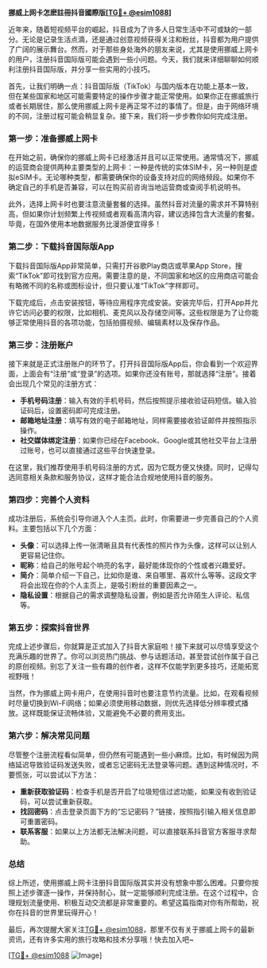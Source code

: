 **挪威上网卡怎麽註冊抖音國際版[[TG💪+ @esim1088](https://t.me/s/esim1088)]**

近年来，随着短视频平台的崛起，抖音成为了许多人日常生活中不可或缺的一部分。无论是记录生活点滴，还是通过创意视频获得关注和粉丝，抖音都为用户提供了广阔的展示舞台。然而，对于那些身处海外的朋友来说，尤其是使用挪威上网卡的用户，注册抖音国际版可能会遇到一些小问题。今天，我们就来详细聊聊如何顺利注册抖音国际版，并分享一些实用的小技巧。

首先，让我们明确一点：抖音国际版（TikTok）与国内版本在功能上基本一致，但在某些国家和地区可能需要特定的操作步骤才能正常使用。如果你正在挪威旅行或者长期居住，那么使用挪威上网卡是再正常不过的事情了。但是，由于网络环境的不同，注册过程可能会稍显复杂。接下来，我们将一步步教你如何完成注册。

### **第一步：准备挪威上网卡**

在开始之前，确保你的挪威上网卡已经激活并且可以正常使用。通常情况下，挪威的运营商会提供两种主要类型的上网卡：一种是传统的实体SIM卡，另一种则是虚拟eSIM卡。无论哪种类型，都需要确保你的设备支持对应的网络频段。如果你不确定自己的手机是否兼容，可以在购买前咨询当地运营商或查阅手机说明书。

此外，选择上网卡时也要注意流量套餐的选择。虽然抖音对流量的需求并不算特别高，但如果你计划频繁上传视频或者观看高清内容，建议选择包含大流量的套餐。毕竟，在国外使用本地数据服务比漫游便宜得多！

### **第二步：下载抖音国际版App**

下载抖音国际版App非常简单，只需打开谷歌Play商店或苹果App Store，搜索“TikTok”即可找到官方应用。需要注意的是，不同国家和地区的应用商店可能会有略微不同的名称或图标设计，但只要认准“TikTok”字样即可。

下载完成后，点击安装按钮，等待应用程序完成安装。安装完毕后，打开App并允许它访问必要的权限，比如相机、麦克风以及存储空间等。这些权限是为了让你能够正常使用抖音的各项功能，包括拍摄视频、编辑素材以及保存作品。

### **第三步：注册账户**

接下来就是正式注册账户的环节了。打开抖音国际版App后，你会看到一个欢迎界面，上面会有“注册”或“登录”的选项。如果你还没有账号，那就选择“注册”。接着会出现几个常见的注册方式：

- **手机号码注册**：输入有效的手机号码，然后按照提示接收验证码短信。输入验证码后，设置密码即可完成注册。
- **邮箱地址注册**：填写有效的电子邮箱地址，同样需要接收验证邮件并按照指示操作。
- **社交媒体绑定注册**：如果你已经在Facebook、Google或其他社交平台上注册过账号，也可以直接通过这些平台快速登录。

在这里，我们推荐使用手机号码注册的方式，因为它既方便又快捷。同时，记得勾选同意相关条款和服务协议，这样才能合法合规地使用抖音的服务。

### **第四步：完善个人资料**

成功注册后，系统会引导你进入个人主页。此时，你需要进一步完善自己的个人资料。主要包括以下几个方面：

- **头像**：可以选择上传一张清晰且具有代表性的照片作为头像，这样可以让别人更容易记住你。
- **昵称**：给自己的账号起个响亮的名字，最好能体现你的个性或者兴趣爱好。
- **简介**：简单介绍一下自己，比如你是谁、来自哪里、喜欢什么等等。这段文字将会出现在你的个人主页上，是吸引粉丝的重要因素之一。
- **隐私设置**：根据自己的需求调整隐私设置，例如是否允许陌生人评论、私信等。

### **第五步：探索抖音世界**

完成上述步骤后，你就算是正式加入了抖音大家庭啦！接下来就可以尽情享受这个充满乐趣的世界了。你可以浏览热门挑战、参与话题活动，甚至尝试创作属于自己的原创视频。别忘了关注一些有趣的创作者，这样不仅能学到更多技巧，还能拓宽视野哦！

当然，作为挪威上网卡用户，在使用抖音时也要注意节约流量。比如，在观看视频时尽量切换到Wi-Fi网络；如果必须使用移动数据，则优先选择低分辨率模式播放。这样既能保证流畅体验，又能避免不必要的费用支出。

### **第六步：解决常见问题**

尽管整个注册流程看似简单，但仍然有可能遇到一些小麻烦。比如，有时候因为网络延迟导致验证码发送失败，或者忘记密码无法登录等问题。遇到这种情况时，不要慌张，可以尝试以下方法：

- **重新获取验证码**：检查手机是否开启了垃圾短信过滤功能，如果没有收到验证码，可以尝试重新获取。
- **找回密码**：点击登录页面下方的“忘记密码？”链接，按照指引输入相关信息即可重置密码。
- **联系客服**：如果以上方法都无法解决问题，可以直接联系抖音官方客服寻求帮助。

### **总结**

综上所述，使用挪威上网卡注册抖音国际版其实并没有想象中那么困难。只要你按照上述步骤逐一操作，并保持耐心，就一定能够顺利完成注册。在这个过程中，合理规划流量使用、积极互动交流都是非常重要的。希望这篇指南对你有所帮助，祝你在抖音的世界里玩得开心！

最后，再次提醒大家关注[TG💪+ @esim1088](https://t.me/s/esim1088)，那里不仅有关于挪威上网卡的最新资讯，还有许多实用的旅行攻略和技术分享哦！快去加入吧~

[[TG💪+ @esim1088](https://t.me/s/esim1088) ![Image](https://i.postimg.cc/4NQfJmqS/Snipaste-2025-05-13-00-14-12.png)]